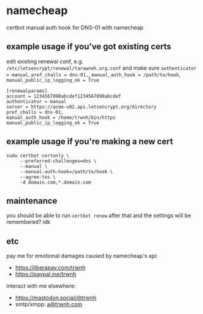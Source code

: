 # namecheap
certbot manual auth hook for DNS-01 with namecheap

## example usage if you've got existing certs
edit existing renewal conf, e.g. `/etc/letsencrypt/renewal/tarawneh.org.conf` and make sure `authenticator = manual`, `pref_challs = dns-01,`, `manual_auth_hook = /path/to/hook`, `manual_public_ip_logging_ok = True`
```
[renewalparams]
account = 1234567890abcdef1234567890abcdef
authenticator = manual
server = https://acme-v02.api.letsencrypt.org/directory
pref_challs = dns-01,
manual_auth_hook = /home/trwnh/bin/https
manual_public_ip_logging_ok = True
```

## example usage if you're making a new cert

```
sudo certbot certonly \
     --preferred-challenges=dns \
     --manual \
     --manual-auth-hook=/path/to/hook \
     --agree-tos \
     -d domain.com,*.domain.com
```

## maintenance

you should be able to run `certbot renew` after that and the settings will be remembered? idk

## etc

pay me for emotional damages caused by namecheap's api:
- https://liberapay.com/trwnh
- https://paypal.me/trwnh

interact with me elsewhere:
- https://mastodon.social/@trwnh
- smtp/xmpp: a@trwnh.com
